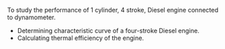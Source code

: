 To study the performance of 1 cylinder, 4 stroke, Diesel engine connected to 
dynamometer.
- Determining characteristic curve of a four-stroke Diesel engine.
- Calculating thermal efficiency of the engine.
